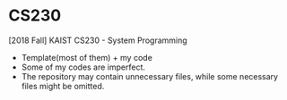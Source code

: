 # CS230
[2018 Fall] KAIST CS230 - System Programming
- Template(most of them) + my code
- Some of my codes are imperfect.
- The repository may contain unnecessary files, while some necessary files might be omitted.